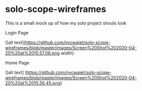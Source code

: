 # solo-scope-wireframes

This is a small mock up of how  my solo project shouls look

Login Page

![alt text](https://github.com/nycwajet/solo-scope-wireframes/blob/master/images/Screen%20Shot%202020-04-20%20at%2015.57.06.png width)

Home Page

![alt text] (https://github.com/nycwajet/solo-scope-wireframes/blob/master/images/Screen%20Shot%202020-04-20%20at%2015.56.45.png)


